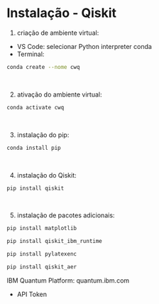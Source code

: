 # Instalação - Qiskit

1. criação de ambiente virtual:
- VS Code: selecionar Python interpreter conda
- Terminal: 
```bash
conda create --nome cwq
```
<br>

2. ativação do ambiente virtual:
```bash
conda activate cwq
```
<br>

3. instalação do pip:
```bash
conda install pip
```
<br>

4. instalação do Qiskit:
```bash
pip install qiskit
```
<br>

5. instalação de pacotes adicionais:
```bash
pip install matplotlib
```

```bash
pip install qiskit_ibm_runtime
```

```bash
pip install pylatexenc
```

```bash
pip install qiskit_aer
```

IBM Quantum Platform: quantum.ibm.com
- API Token